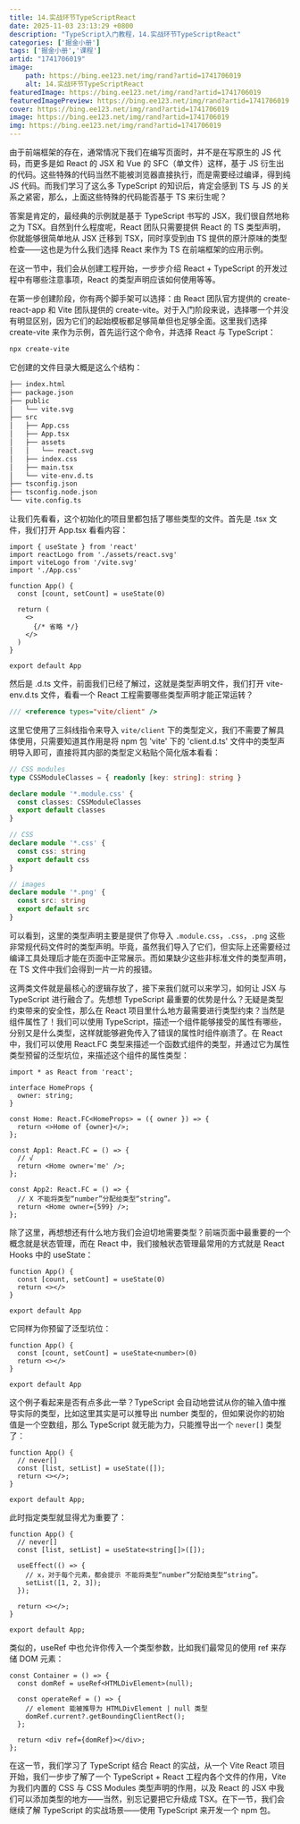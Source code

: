 ```yaml
---
title: 14.实战环节TypeScriptReact
date: 2025-11-03 23:13:29 +0800
description: "TypeScript入门教程，14.实战环节TypeScriptReact"
categories: ['掘金小册']
tags: ['掘金小册','课程']
artid: "1741706019"
image:
    path: https://bing.ee123.net/img/rand?artid=1741706019
    alt: 14.实战环节TypeScriptReact
featuredImage: https://bing.ee123.net/img/rand?artid=1741706019
featuredImagePreview: https://bing.ee123.net/img/rand?artid=1741706019
cover: https://bing.ee123.net/img/rand?artid=1741706019
image: https://bing.ee123.net/img/rand?artid=1741706019
img: https://bing.ee123.net/img/rand?artid=1741706019
---
```


由于前端框架的存在，通常情况下我们在编写页面时，并不是在写原生的 JS 代码，而更多是如 React 的 JSX 和 Vue 的 SFC（单文件）这样，基于 JS 衍生出的代码。这些特殊的代码当然不能被浏览器直接执行，而是需要经过编译，得到纯 JS 代码。而我们学习了这么多 TypeScript 的知识后，肯定会感到 TS 与 JS 的关系之紧密，那么，上面这些特殊的代码能否基于 TS 来衍生呢？

答案是肯定的，最经典的示例就是基于 TypeScript 书写的 JSX，我们很自然地称之为 TSX。自然到什么程度呢，React 团队只需要提供 React 的 TS 类型声明，你就能够很简单地从 JSX 迁移到 TSX，同时享受到由 TS 提供的原汁原味的类型检查——这也是为什么我们选择 React 来作为 TS 在前端框架的应用示例。

在这一节中，我们会从创建工程开始，一步步介绍 React + TypeScript 的开发过程中有哪些注意事项，React 的类型声明应该如何使用等等。

在第一步创建阶段，你有两个脚手架可以选择：由 React 团队官方提供的 create-react-app 和 Vite 团队提供的 create-vite。对于入门阶段来说，选择哪一个并没有明显区别，因为它们的起始模板都足够简单但也足够全面。这里我们选择 create-vite 来作为示例，首先运行这个命令，并选择 React 与 TypeScript：

```bash
npx create-vite
```

它创建的文件目录大概是这么个结构：

```bash
├── index.html
├── package.json
├── public
│   └── vite.svg
├── src
│   ├── App.css
│   ├── App.tsx
│   ├── assets
│   │   └── react.svg
│   ├── index.css
│   ├── main.tsx
│   └── vite-env.d.ts
├── tsconfig.json
├── tsconfig.node.json
└── vite.config.ts
```

让我们先看看，这个初始化的项目里都包括了哪些类型的文件。首先是 .tsx 文件，我们打开 App.tsx 看看内容：

```tsx
import { useState } from 'react'
import reactLogo from './assets/react.svg'
import viteLogo from '/vite.svg'
import './App.css'

function App() {
  const [count, setCount] = useState(0)

  return (
    <>
      {/* 省略 */}
    </>
  )
}

export default App
```

  


  


然后是 .d.ts 文件，前面我们已经了解过，这就是类型声明文件，我们打开 vite-env.d.ts 文件，看看一个 React 工程需要哪些类型声明才能正常运转？

```typescript
/// <reference types="vite/client" />
```

这里它使用了三斜线指令来导入 `vite/client` 下的类型定义，我们不需要了解具体使用，只需要知道其作用是将 npm 包 'vite' 下的 'client.d.ts' 文件中的类型声明导入即可，直接将其内部的类型定义粘贴个简化版本看看：

```typescript
// CSS modules
type CSSModuleClasses = { readonly [key: string]: string }

declare module '*.module.css' {
  const classes: CSSModuleClasses
  export default classes
}

// CSS
declare module '*.css' {
  const css: string
  export default css
}

// images
declare module '*.png' {
  const src: string
  export default src
}
```

可以看到，这里的类型声明主要是提供了你导入 `.module.css`，`.css`，`.png` 这些非常规代码文件时的类型声明。毕竟，虽然我们导入了它们，但实际上还需要经过编译工具处理后才能在页面中正常展示。而如果缺少这些非标准文件的类型声明，在 TS 文件中我们会得到一片一片的报错。

这两类文件就是最核心的逻辑存放了，接下来我们就可以来学习，如何让 JSX 与 TypeScript 进行融合了。先想想 TypeScript 最重要的优势是什么？无疑是类型约束带来的安全性，那么在 React 项目里什么地方最需要进行类型约束？当然是组件属性了！我们可以使用 TypeScript，描述一个组件能够接受的属性有哪些，分别又是什么类型，这样就能够避免传入了错误的属性时组件崩溃了。在 React 中，我们可以使用 React.FC 类型来描述一个函数式组件的类型，并通过它为属性类型预留的泛型坑位，来描述这个组件的属性类型：

```tsx
import * as React from 'react';

interface HomeProps {
  owner: string;
}

const Home: React.FC<HomeProps> = ({ owner }) => {
  return <>Home of {owner}</>;
};

const App1: React.FC = () => {
  // √
  return <Home owner='me' />;
};

const App2: React.FC = () => {
  // X 不能将类型“number”分配给类型“string”。
  return <Home owner={599} />;
};
```

  


除了这里，再想想还有什么地方我们会迫切地需要类型？前端页面中最重要的一个概念就是状态管理，而在 React 中，我们接触状态管理最常用的方式就是 React Hooks 中的 useState：

```tsx
function App() {
  const [count, setCount] = useState(0)
  return <></>
}

export default App
```

它同样为你预留了泛型坑位：

```tsx
function App() {
  const [count, setCount] = useState<number>(0)
  return <></>
}

export default App
```

这个例子看起来是否有点多此一举？TypeScript 会自动地尝试从你的输入值中推导实际的类型，比如这里其实是可以推导出 number 类型的，但如果说你的初始值是一个空数组，那么 TypeScript 就无能为力，只能推导出一个 `never[]` 类型了：

```tsx
function App() {
  // never[]
  const [list, setList] = useState([]);
  return <></>;
}

export default App;
```

此时指定类型就显得尤为重要了：

```tsx
function App() {
  // never[]
  const [list, setList] = useState<string[]>([]);

  useEffect(() => {
    // x，对于每个元素，都会提示 不能将类型“number”分配给类型“string”。
    setList([1, 2, 3]);
  });

  return <></>;
}

export default App;
```

类似的，useRef 中也允许你传入一个类型参数，比如我们最常见的使用 ref 来存储 DOM 元素：

```tsx
const Container = () => {
  const domRef = useRef<HTMLDivElement>(null);

  const operateRef = () => {
    // element 能被推导为 HTMLDivElement | null 类型
    domRef.current?.getBoundingClientRect();
  };

  return <div ref={domRef}></div>;
};
```

在这一节，我们学习了 TypeScript 结合 React 的实战，从一个 Vite React 项目开始，我们一步步了解了一个 TypeScript + React 工程内各个文件的作用，Vite 为我们内置的 CSS 与 CSS Modules 类型声明的作用，以及 React 的 JSX 中我们可以添加类型的地方——当然，别忘记要把它升级成 TSX。在下一节，我们会继续了解 TypeScript 的实战场景——使用 TypeScript 来开发一个 npm 包。